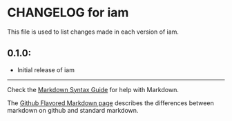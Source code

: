 # CHANGELOG for iam

This file is used to list changes made in each version of iam.

## 0.1.0:

* Initial release of iam

- - -
Check the [Markdown Syntax Guide](http://daringfireball.net/projects/markdown/syntax) for help with Markdown.

The [Github Flavored Markdown page](http://github.github.com/github-flavored-markdown/) describes the differences between markdown on github and standard markdown.
